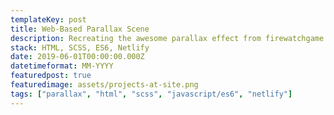 ```yaml
---
templateKey: post
title: Web-Based Parallax Scene
description: Recreating the awesome parallax effect from firewatchgame.com for a friend's wedding website.
stack: HTML, SCSS, ES6, Netlify
date: 2019-06-01T00:00:00.000Z
datetimeformat: MM-YYYY
featuredpost: true
featuredimage: assets/projects-at-site.png
tags: ["parallax", "html", "scss", "javascript/es6", "netlify"]
---
```


